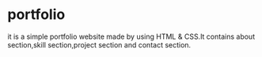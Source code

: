 # portfolio
it is a simple portfolio website made by using HTML &amp; CSS.It contains about section,skill section,project section and contact section.
